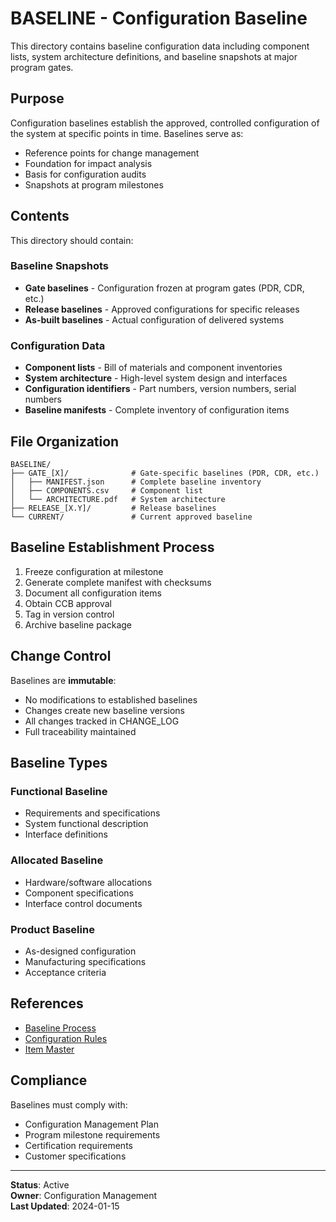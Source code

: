 # BASELINE - Configuration Baseline

This directory contains baseline configuration data including component lists, system architecture definitions, and baseline snapshots at major program gates.

## Purpose

Configuration baselines establish the approved, controlled configuration of the system at specific points in time. Baselines serve as:
- Reference points for change management
- Foundation for impact analysis
- Basis for configuration audits
- Snapshots at program milestones

## Contents

This directory should contain:

### Baseline Snapshots
- **Gate baselines** - Configuration frozen at program gates (PDR, CDR, etc.)
- **Release baselines** - Approved configurations for specific releases
- **As-built baselines** - Actual configuration of delivered systems

### Configuration Data
- **Component lists** - Bill of materials and component inventories
- **System architecture** - High-level system design and interfaces
- **Configuration identifiers** - Part numbers, version numbers, serial numbers
- **Baseline manifests** - Complete inventory of configuration items

## File Organization

```
BASELINE/
├── GATE_[X]/              # Gate-specific baselines (PDR, CDR, etc.)
│   ├── MANIFEST.json      # Complete baseline inventory
│   ├── COMPONENTS.csv     # Component list
│   └── ARCHITECTURE.pdf   # System architecture
├── RELEASE_[X.Y]/         # Release baselines
└── CURRENT/               # Current approved baseline
```

## Baseline Establishment Process

1. Freeze configuration at milestone
2. Generate complete manifest with checksums
3. Document all configuration items
4. Obtain CCB approval
5. Tag in version control
6. Archive baseline package

## Change Control

Baselines are **immutable**:
- No modifications to established baselines
- Changes create new baseline versions
- All changes tracked in CHANGE_LOG
- Full traceability maintained

## Baseline Types

### Functional Baseline
- Requirements and specifications
- System functional description
- Interface definitions

### Allocated Baseline
- Hardware/software allocations
- Component specifications
- Interface control documents

### Product Baseline
- As-designed configuration
- Manufacturing specifications
- Acceptance criteria

## References

- [Baseline Process](../../../../00-PROGRAM/CONFIG_MGMT/04-BASELINES/00-README.md)
- [Configuration Rules](../../00-COMMON/RULES.md)
- [Item Master](../../../../00-PROGRAM/CONFIG_MGMT/08-ITEM_MASTER/)

## Compliance

Baselines must comply with:
- Configuration Management Plan
- Program milestone requirements
- Certification requirements
- Customer specifications

---

**Status**: Active  
**Owner**: Configuration Management  
**Last Updated**: 2024-01-15
